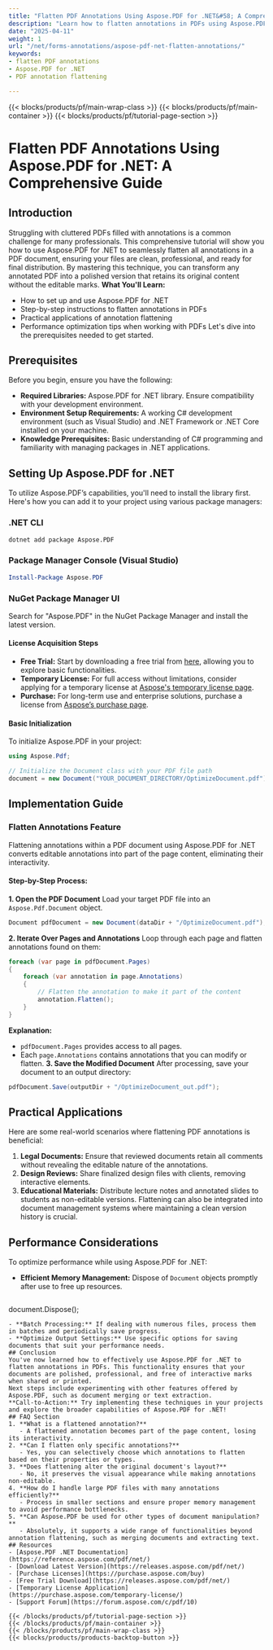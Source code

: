 ```yaml
---
title: "Flatten PDF Annotations Using Aspose.PDF for .NET&#58; A Comprehensive Guide"
description: "Learn how to flatten annotations in PDFs using Aspose.PDF for .NET. This guide provides step-by-step instructions and best practices to ensure clean, professional document distribution."
date: "2025-04-11"
weight: 1
url: "/net/forms-annotations/aspose-pdf-net-flatten-annotations/"
keywords:
- flatten PDF annotations
- Aspose.PDF for .NET
- PDF annotation flattening

---
```


{{< blocks/products/pf/main-wrap-class >}}
{{< blocks/products/pf/main-container >}}
{{< blocks/products/pf/tutorial-page-section >}}


# Flatten PDF Annotations Using Aspose.PDF for .NET: A Comprehensive Guide
## Introduction
Struggling with cluttered PDFs filled with annotations is a common challenge for many professionals. This comprehensive tutorial will show you how to use Aspose.PDF for .NET to seamlessly flatten all annotations in a PDF document, ensuring your files are clean, professional, and ready for final distribution.
By mastering this technique, you can transform any annotated PDF into a polished version that retains its original content without the editable marks. 
**What You'll Learn:**
- How to set up and use Aspose.PDF for .NET
- Step-by-step instructions to flatten annotations in PDFs
- Practical applications of annotation flattening
- Performance optimization tips when working with PDFs
Let's dive into the prerequisites needed to get started.
## Prerequisites
Before you begin, ensure you have the following:
- **Required Libraries:** Aspose.PDF for .NET library. Ensure compatibility with your development environment.
- **Environment Setup Requirements:** A working C# development environment (such as Visual Studio) and .NET Framework or .NET Core installed on your machine.
- **Knowledge Prerequisites:** Basic understanding of C# programming and familiarity with managing packages in .NET applications.
## Setting Up Aspose.PDF for .NET
To utilize Aspose.PDF’s capabilities, you'll need to install the library first. Here's how you can add it to your project using various package managers:
### .NET CLI
```bash
dotnet add package Aspose.PDF
```
### Package Manager Console (Visual Studio)
```powershell
Install-Package Aspose.PDF
```
### NuGet Package Manager UI
Search for "Aspose.PDF" in the NuGet Package Manager and install the latest version.
#### License Acquisition Steps
- **Free Trial:** Start by downloading a free trial from [here](https://releases.aspose.com/pdf/net/), allowing you to explore basic functionalities.
- **Temporary License:** For full access without limitations, consider applying for a temporary license at [Aspose's temporary license page](https://purchase.aspose.com/temporary-license/).
- **Purchase:** For long-term use and enterprise solutions, purchase a license from [Aspose’s purchase page](https://purchase.aspose.com/buy).
#### Basic Initialization
To initialize Aspose.PDF in your project:
```csharp
using Aspose.Pdf;

// Initialize the Document class with your PDF file path
document = new Document("YOUR_DOCUMENT_DIRECTORY/OptimizeDocument.pdf");
```
## Implementation Guide
### Flatten Annotations Feature
Flattening annotations within a PDF document using Aspose.PDF for .NET converts editable annotations into part of the page content, eliminating their interactivity.
#### Step-by-Step Process:
**1. Open the PDF Document**
Load your target PDF file into an `Aspose.Pdf.Document` object.
```csharp
Document pdfDocument = new Document(dataDir + "/OptimizeDocument.pdf");
```
**2. Iterate Over Pages and Annotations**
Loop through each page and flatten annotations found on them:
```csharp
foreach (var page in pdfDocument.Pages)
{
    foreach (var annotation in page.Annotations)
    {
        // Flatten the annotation to make it part of the content
        annotation.Flatten();
    }
}
```
**Explanation:**
- `pdfDocument.Pages` provides access to all pages.
- Each `page.Annotations` contains annotations that you can modify or flatten.
**3. Save the Modified Document**
After processing, save your document to an output directory:
```csharp
pdfDocument.Save(outputDir + "/OptimizeDocument_out.pdf");
```
## Practical Applications
Here are some real-world scenarios where flattening PDF annotations is beneficial:
1. **Legal Documents:** Ensure that reviewed documents retain all comments without revealing the editable nature of the annotations.
2. **Design Reviews:** Share finalized design files with clients, removing interactive elements.
3. **Educational Materials:** Distribute lecture notes and annotated slides to students as non-editable versions.
Flattening can also be integrated into document management systems where maintaining a clean version history is crucial.
## Performance Considerations
To optimize performance while using Aspose.PDF for .NET:
- **Efficient Memory Management:** Dispose of `Document` objects promptly after use to free up resources.
  ```csharp
document.Dispose();
```
- **Batch Processing:** If dealing with numerous files, process them in batches and periodically save progress.
- **Optimize Output Settings:** Use specific options for saving documents that suit your performance needs.
## Conclusion
You've now learned how to effectively use Aspose.PDF for .NET to flatten annotations in PDFs. This functionality ensures that your documents are polished, professional, and free of interactive marks when shared or printed.
Next steps include experimenting with other features offered by Aspose.PDF, such as document merging or text extraction.
**Call-to-Action:** Try implementing these techniques in your projects and explore the broader capabilities of Aspose.PDF for .NET!
## FAQ Section
1. **What is a flattened annotation?**
   - A flattened annotation becomes part of the page content, losing its interactivity.
2. **Can I flatten only specific annotations?**
   - Yes, you can selectively choose which annotations to flatten based on their properties or types.
3. **Does flattening alter the original document's layout?**
   - No, it preserves the visual appearance while making annotations non-editable.
4. **How do I handle large PDF files with many annotations efficiently?**
   - Process in smaller sections and ensure proper memory management to avoid performance bottlenecks.
5. **Can Aspose.PDF be used for other types of document manipulation?**
   - Absolutely, it supports a wide range of functionalities beyond annotation flattening, such as merging documents and extracting text.
## Resources
- [Aspose.PDF .NET Documentation](https://reference.aspose.com/pdf/net/)
- [Download Latest Version](https://releases.aspose.com/pdf/net/)
- [Purchase Licenses](https://purchase.aspose.com/buy)
- [Free Trial Download](https://releases.aspose.com/pdf/net/)
- [Temporary License Application](https://purchase.aspose.com/temporary-license/)
- [Support Forum](https://forum.aspose.com/c/pdf/10)

{{< /blocks/products/pf/tutorial-page-section >}}
{{< /blocks/products/pf/main-container >}}
{{< /blocks/products/pf/main-wrap-class >}}
{{< blocks/products/products-backtop-button >}}
